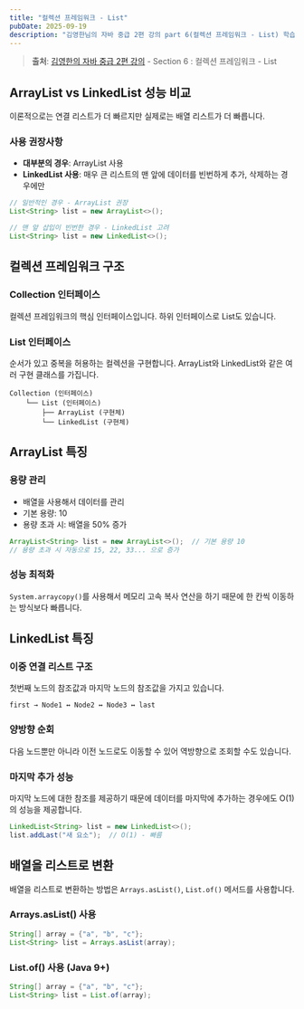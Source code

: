 ```yaml
---
title: "컬렉션 프레임워크 - List"
pubDate: 2025-09-19
description: "김영한님의 자바 중급 2편 강의 part 6(컬렉션 프레임워크 - List) 학습 정리"
---
```


> **출처**: [김영한의 자바 중급 2편 강의](https://inf.run/ir9Dw) - Section 6 : 컬렉션 프레임워크 - List

## ArrayList vs LinkedList 성능 비교

이론적으로는 연결 리스트가 더 빠르지만 실제로는 배열 리스트가 더 빠릅니다.

### 사용 권장사항

- **대부분의 경우**: ArrayList 사용
- **LinkedList 사용**: 매우 큰 리스트의 맨 앞에 데이터를 빈번하게 추가, 삭제하는 경우에만

```java
// 일반적인 경우 - ArrayList 권장
List<String> list = new ArrayList<>();

// 맨 앞 삽입이 빈번한 경우 - LinkedList 고려
List<String> list = new LinkedList<>();
```

## 컬렉션 프레임워크 구조

### Collection 인터페이스

컬렉션 프레임워크의 핵심 인터페이스입니다. 하위 인터페이스로 List도 있습니다.

### List 인터페이스

순서가 있고 중복을 허용하는 컬렉션을 구현합니다. ArrayList와 LinkedList와 같은 여러 구현 클래스를 가집니다.

```
Collection (인터페이스)
    └── List (인터페이스)
        ├── ArrayList (구현체)
        └── LinkedList (구현체)
```

## ArrayList 특징

### 용량 관리

- 배열을 사용해서 데이터를 관리
- 기본 용량: 10
- 용량 초과 시: 배열을 50% 증가

```java
ArrayList<String> list = new ArrayList<>();  // 기본 용량 10
// 용량 초과 시 자동으로 15, 22, 33... 으로 증가
```

### 성능 최적화

`System.arraycopy()`를 사용해서 메모리 고속 복사 연산을 하기 때문에 한 칸씩 이동하는 방식보다 빠릅니다.

## LinkedList 특징

### 이중 연결 리스트 구조

첫번째 노드의 참조값과 마지막 노드의 참조값을 가지고 있습니다.

```
first → Node1 ↔ Node2 ↔ Node3 ↔ last
```

### 양방향 순회

다음 노드뿐만 아니라 이전 노드로도 이동할 수 있어 역방향으로 조회할 수도 있습니다.

### 마지막 추가 성능

마지막 노드에 대한 참조를 제공하기 때문에 데이터를 마지막에 추가하는 경우에도 O(1)의 성능을 제공합니다.

```java
LinkedList<String> list = new LinkedList<>();
list.addLast("새 요소");  // O(1) - 빠름
```

## 배열을 리스트로 변환

배열을 리스트로 변환하는 방법은 `Arrays.asList()`, `List.of()` 메서드를 사용합니다.

### Arrays.asList() 사용

```java
String[] array = {"a", "b", "c"};
List<String> list = Arrays.asList(array);
```

### List.of() 사용 (Java 9+)

```java
String[] array = {"a", "b", "c"};
List<String> list = List.of(array);
```

<!--
### 두 메서드의 차이점

- **Arrays.asList()**: 가변 크기 리스트 (기존 배열과 연결됨)
- **List.of()**: 불변 리스트 (새로운 리스트 생성) -->
